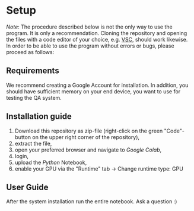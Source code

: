 # Setup
*Note*: The procedure described below is not the only way to use the program. It is only a recommendation. Cloning the repository and opening the files with a code editor of your choice, e.g. [VSC](https://code.visualstudio.com), should work likewise.
In order to be able to use the program without errors or bugs, please proceed as follows:

## Requirements
 We recommend creating a Google Account for installation. In addition, you should have sufficient memory on your end device, you want to use for testing the QA system.

## Installation guide
1. Download this repository as zip-file (right-click on the green "Code"-button on the upper right corner of the repository),</break>
2. extract the file,</break>
3. open your preferred browser and navigate to *Google Colab*, </break>
4. login, </break>
5. upload the *Python* Notebook, </break>
6. enable your GPU via the "Runtime" tab -> Change runtime type: GPU </break>

## User Guide
After the system installation run the entire notebook. Ask a question :)
 

